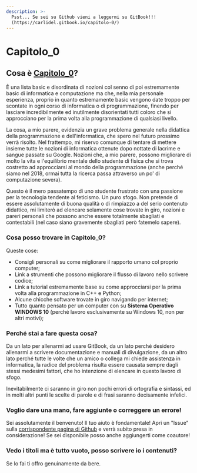 ```yaml
---
description: >-
  Psst... Se sei su Github vieni a leggermi su GitBook!!!
  (https://carlidel.gitbook.io/capitolo-0/)
---
```


# Capitolo\_0

## Cosa è [Capitolo\_0](https://carlidel.gitbook.io/capitolo-0/)?

È una lista basic e disordinata di nozioni col senno di poi estremamente basic di informatica e computazione ma che, nella mia personale esperienza, proprio in quanto estremamente basic vengono date troppo per scontate in ogni corso di informatica o di programmazione, finendo per lasciare incredibilmente ed inutilmente disorientati tutti coloro che si approcciano per la prima volta alla programmazione di qualsiasi livello.

La cosa, a mio parere, evidenzia un grave problema generale nella didattica della programmazione e dell'informatica, che spero nel futuro prossimo verrà risolto. Nel frattempo, mi riservo comunque di tentare di mettere insieme tutte le nozioni di informatica ottenute dopo nottate di lacrime e sangue passate su Google. Nozioni che, a mio parere, possono migliorare di molto la vita e l'equilibrio mentale dello studente di fisica che si trova costretto ad approcciarsi al mondo della programmazione \(anche perché siamo nel 2018, ormai tutta la ricerca passa attraverso un po' di computazione severa\).

Questo è il mero passatempo di uno studente frustrato con una passione per la tecnologia tendente al feticismo. Un puro sfogo. Non pretende di essere assolutamente di buona qualità o di rimpiazzo a del serio contenuto didattico, mi limiterò ad elencare solamente cose trovate in giro, nozioni e pareri personali che possono anche essere totalmente sbagliati e contestabili \(nel caso siano gravemente sbagliati però fatemelo sapere\).

### Cosa posso trovare in Capitolo\_0?

Queste cose:

* Consigli personali su come migliorare il rapporto umano col proprio computer;
* Link a strumenti che possono migliorare il flusso di lavoro nello scrivere codice;
* Link a tutorial estremamente base su come approcciarsi per la prima volta alla programmazione in C++ e Python;
* Alcune chicche software trovate in giro navigando per internet;
* Tutto quanto pensato per un computer con su **Sistema Operativo WINDOWS 10** \(perché lavoro esclusivamente su Windows 10, non per altri motivi\);

### Perché stai a fare questa cosa?

Da un lato per allenarmi ad usare GitBook, da un lato perché desidero allenarmi a scrivere documentazione e manuali di divulgazione, da un altro lato perché tutte le volte che un amico o collega mi chiede assistenza in informatica, la radice del problema risulta essere causata sempre dagli stessi medesimi fattori, che ho intenzione di elencare in questo lavoro di sfogo.

Inevitabilmente ci saranno in giro non pochi errori di ortografia e sintassi, ed in molti altri punti le scelte di parole e di frasi saranno decisamente infelici.

### Voglio dare una mano, fare aggiunte o correggere un errore!

Sei assolutamente il benvenuto! Il tuo aiuto è fondamentale! Apri un "Issue" sulla [corrispondente pagina di Github](https://github.com/carlidel/capitolo_0) e verrà subito presa in considerazione! Se sei disponibile posso anche aggiungerti come coautore!

### Vedo i titoli ma è tutto vuoto, posso scrivere io i contenuti?

Se lo fai ti offro genuinamente da bere.

